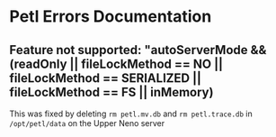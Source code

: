# Petl Errors Documentation

## Feature not supported: "autoServerMode && (readOnly || fileLockMethod == NO || fileLockMethod == SERIALIZED || fileLockMethod == FS || inMemory)
This was fixed by deleting `rm petl.mv.db` and `rm petl.trace.db` in `/opt/petl/data` on the Upper Neno server
